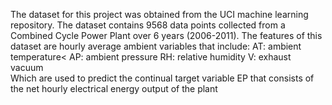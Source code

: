 The dataset for this project was obtained from the UCI machine learning repository. The dataset contains 9568 data points collected from a Combined Cycle Power Plant over 6 years (2006-2011). The features of this dataset are hourly average ambient variables that include: 
AT: ambient temperature<
AP: ambient pressure
RH: relative humidity
V: exhaust vacuum
<br>Which are used to predict the continual target variable EP that consists of the net hourly electrical energy output of the plant
